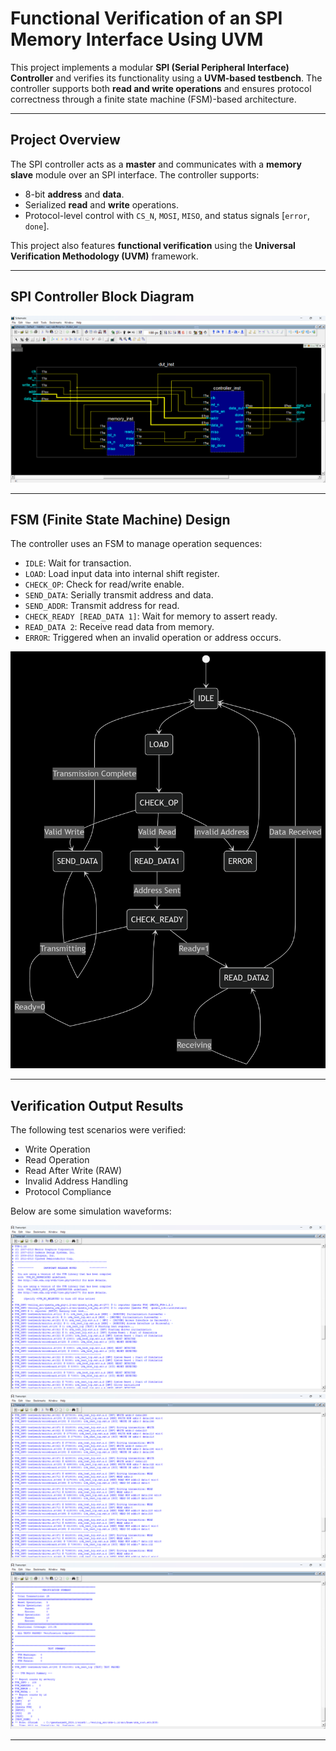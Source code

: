 # Functional Verification of an SPI Memory Interface Using UVM

This project implements a modular **SPI (Serial Peripheral Interface) Controller** and verifies its functionality using a **UVM-based testbench**. The controller supports both **read and write operations** and ensures protocol correctness through a finite state machine (FSM)-based architecture.

---

## Project Overview

The SPI controller acts as a **master** and communicates with a **memory slave** module over an SPI interface. The controller supports:

- 8-bit **address** and **data**.
- Serialized **read** and **write** operations.
- Protocol-level control with `CS_N`, `MOSI`, `MISO`, and status signals [`error`, `done`].

This project also features **functional verification** using the **Universal Verification Methodology (UVM)** framework.

---

## SPI Controller Block Diagram

![SPI Controller Block Diagram](images/Schematic.png)

---

## FSM (Finite State Machine) Design

The controller uses an FSM to manage operation sequences:

- `IDLE`: Wait for transaction.
- `LOAD`: Load input data into internal shift register.
- `CHECK_OP`: Check for read/write enable.
- `SEND_DATA`: Serially transmit address and data.
- `SEND_ADDR`: Transmit address for read.
- `CHECK_READY [READ_DATA 1]`: Wait for memory to assert ready.
- `READ_DATA 2`: Receive read data from memory.
- `ERROR`: Triggered when an invalid operation or address occurs.

![FSM Diagram](images/Controller.png)

---

## Verification Output Results

The following test scenarios were verified:

- Write Operation
- Read Operation
- Read After Write (RAW)
- Invalid Address Handling
- Protocol Compliance

Below are some simulation waveforms:


![Write Transaction](images/1.png)
![Read Transaction](images/2.png)
![Read After Write](images/3.png)

---


